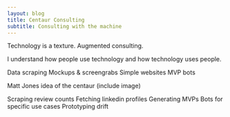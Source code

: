 ```yaml
---
layout: blog
title: Centaur Consulting
subtitle: Consulting with the machine
---
```


Technology is a texture.
Augmented consulting.

I understand how people use technology and how technology uses people.

Data scraping
Mockups & screengrabs
Simple websites
MVP bots

Matt Jones idea of the centaur (include image)

Scraping review counts
Fetching linkedin profiles
Generating MVPs
Bots for specific use cases
Prototyping drift

